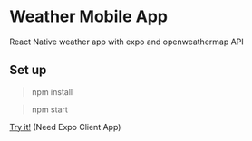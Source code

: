 # Weather Mobile App
React Native weather app with expo and openweathermap API

## Set up
> npm install

> npm start

[Try it!](https://expo.io/@suri24/weather-mobile-app) (Need Expo Client App)